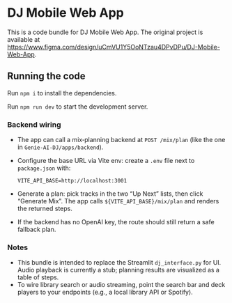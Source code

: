 
  # DJ Mobile Web App

  This is a code bundle for DJ Mobile Web App. The original project is available at https://www.figma.com/design/uCmVU1Y5OoNTzau4DPvDPu/DJ-Mobile-Web-App.

  ## Running the code

  Run `npm i` to install the dependencies.

  Run `npm run dev` to start the development server.
  
  
  ### Backend wiring
  - The app can call a mix‑planning backend at `POST /mix/plan` (like the one in `Genie-AI-DJ/apps/backend`).
  - Configure the base URL via Vite env: create a `.env` file next to `package.json` with:
    
    ```env
    VITE_API_BASE=http://localhost:3001
    ```
  
  - Generate a plan: pick tracks in the two “Up Next” lists, then click “Generate Mix”. The app calls `${VITE_API_BASE}/mix/plan` and renders the returned steps.
  - If the backend has no OpenAI key, the route should still return a safe fallback plan.
  
  ### Notes
  - This bundle is intended to replace the Streamlit `dj_interface.py` for UI. Audio playback is currently a stub; planning results are visualized as a table of steps.
  - To wire library search or audio streaming, point the search bar and deck players to your endpoints (e.g., a local library API or Spotify).
